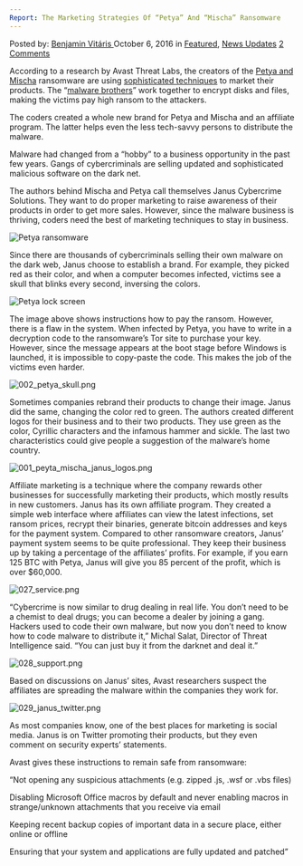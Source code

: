 ```yaml
---
Report: The Marketing Strategies Of “Petya” And “Mischa” Ransomware
---
```

<article class="post-listing post-15670 post type-post status-publish format-standard has-post-thumbnail hentry category-deepdot-news category-news-updates tag-marketing tag-mischa tag-petya tag-ransomware tag-report tag-strategies">
    <div class="post-inner">
    <p class="post-meta">
    <span>Posted by: <a href="https://www.deepdotweb.com/author/benjaminvi/" title="">Benjamin Vitáris </a></span>
    <span>October 6, 2016</span>
    <span>in <a href="https://www.deepdotweb.com/category/deepdot-news/" rel="category tag">Featured</a>, <a href="https://www.deepdotweb.com/category/news-updates/" rel="category tag">News Updates</a></span>
    <span><a href="https://www.deepdotweb.com/2016/10/06/report-marketing-strategies-petya-mischa-ransomware/#comments">2 Comments</a></span>
    </p>
    <div class="clear"></div>
    <div class="entry">
    <p>According to a research by Avast Threat Labs, the creators of the <a href="https://blog.avast.com/inside-petya-and-mischa-ransomware">Petya and Mischa</a> ransomware are using <a href="https://blog.avast.com/ransomware-doesnt-sell-itself-marketing-malware-on-the-darknet">sophisticated techniques</a> to market their products. The “<a href="https://www.deepdotweb.com/2016/08/05/rival-malware-coders-leak-decryption-keys-chimera-ransomware/">malware brothers</a>” work together to encrypt disks and files, making the victims pay high ransom to the attackers.</p>
    <p>The coders created a whole new brand for Petya and Mischa and an affiliate program. The latter helps even the less tech-savvy persons to distribute the malware.</p>
    <p>Malware had changed from a “hobby” to a business opportunity in the past few years. Gangs of cybercriminals are selling updated and sophisticated malicious software on the dark net.</p>
    <p>The authors behind Mischa and Petya call themselves Janus Cybercrime Solutions. They want to do proper marketing to raise awareness of their products in order to get more sales. However, since the malware business is thriving, coders need the best of marketing techniques to stay in business.</p>
    <p><img class="wp-image-15671 aligncenter" src="https://www.deepdotweb.com/wp-content/uploads/2016/10/petya-ransomware.png" alt="Petya ransomware" srcset="https://www.deepdotweb.com/wp-content/uploads/2016/10/petya-ransomware.png 720w, https://www.deepdotweb.com/wp-content/uploads/2016/10/petya-ransomware-300x167.png 300w" sizes="(max-width: 720px) 100vw, 720px"/></p>
    <p>Since there are thousands of cybercriminals selling their own malware on the dark web, Janus choose to establish a brand. For example, they picked red as their color, and when a computer becomes infected, victims see a skull that blinks every second, inversing the colors.</p>
    <p><img class="wp-image-15672 aligncenter" src="https://www.deepdotweb.com/wp-content/uploads/2016/10/petya-lock-screen.png" alt="Petya lock screen" srcset="https://www.deepdotweb.com/wp-content/uploads/2016/10/petya-lock-screen.png 721w, https://www.deepdotweb.com/wp-content/uploads/2016/10/petya-lock-screen-300x166.png 300w" sizes="(max-width: 721px) 100vw, 721px"/></p>
    <p>The image above shows instructions how to pay the ransom. However, there is a flaw in the system. When infected by Petya, you have to write in a decryption code to the ransomware’s Tor site to purchase your key. However, since the message appears at the boot stage before Windows is launched, it is impossible to copy-paste the code. This makes the job of the victims even harder.</p>
    <p><img class="wp-image-15673 aligncenter" src="https://www.deepdotweb.com/wp-content/uploads/2016/10/002_petya_skull-png.png" alt="002_petya_skull.png" srcset="https://www.deepdotweb.com/wp-content/uploads/2016/10/002_petya_skull-png.png 600w, https://www.deepdotweb.com/wp-content/uploads/2016/10/002_petya_skull-png-300x200.png 300w" sizes="(max-width: 600px) 100vw, 600px"/></p>
    <p>Sometimes companies rebrand their products to change their image. Janus did the same, changing the color red to green. The authors created different logos for their business and to their two products. They use green as the color, Cyrillic characters and the infamous hammer and sickle. The last two characteristics could give people a suggestion of the malware’s home country.</p>
    <p><img class="wp-image-15674 aligncenter" src="https://www.deepdotweb.com/wp-content/uploads/2016/10/001_peyta_mischa_janus_logos-png.png" alt="001_peyta_mischa_janus_logos.png" srcset="https://www.deepdotweb.com/wp-content/uploads/2016/10/001_peyta_mischa_janus_logos-png.png 600w, https://www.deepdotweb.com/wp-content/uploads/2016/10/001_peyta_mischa_janus_logos-png-300x37.png 300w" sizes="(max-width: 600px) 100vw, 600px"/></p>
    <p>Affiliate marketing is a technique where the company rewards other businesses for successfully marketing their products, which mostly results in new customers. Janus has its own affiliate program. They created a simple web interface where affiliates can view the latest infections, set ransom prices, recrypt their binaries, generate bitcoin addresses and keys for the payment system. Compared to other ransomware creators, Janus’ payment system seems to be quite professional. They keep their business up by taking a percentage of the affiliates’ profits. For example, if you earn 125 BTC with Petya, Janus will give you 85 percent of the profit, which is over $60,000.</p>
    <p><img class="wp-image-15675 aligncenter" src="https://www.deepdotweb.com/wp-content/uploads/2016/10/027_service-png.png" alt="027_service.png" srcset="https://www.deepdotweb.com/wp-content/uploads/2016/10/027_service-png.png 630w, https://www.deepdotweb.com/wp-content/uploads/2016/10/027_service-png-300x288.png 300w" sizes="(max-width: 630px) 100vw, 630px"/></p>
    <p>“Cybercrime is now similar to drug dealing in real life. You don’t need to be a chemist to deal drugs; you can become a dealer by joining a gang. Hackers used to code their own malware, but now you don’t need to know how to code malware to distribute it,” Michal Salat, Director of Threat Intelligence said. “You can just buy it from the darknet and deal it.”</p>
    <p><img class="wp-image-15676 aligncenter" src="https://www.deepdotweb.com/wp-content/uploads/2016/10/028_support-png.png" alt="028_support.png" srcset="https://www.deepdotweb.com/wp-content/uploads/2016/10/028_support-png.png 505w, https://www.deepdotweb.com/wp-content/uploads/2016/10/028_support-png-300x150.png 300w" sizes="(max-width: 505px) 100vw, 505px"/></p>
    <p>Based on discussions on Janus’ sites, Avast researchers suspect the affiliates are spreading the malware within the companies they work for.</p>
    <p><img class="wp-image-15677 aligncenter" src="https://www.deepdotweb.com/wp-content/uploads/2016/10/029_janus_twitter-png.png" alt="029_janus_twitter.png" srcset="https://www.deepdotweb.com/wp-content/uploads/2016/10/029_janus_twitter-png.png 600w, https://www.deepdotweb.com/wp-content/uploads/2016/10/029_janus_twitter-png-300x149.png 300w" sizes="(max-width: 600px) 100vw, 600px"/></p>
    <p>As most companies know, one of the best places for marketing is social media. Janus is on Twitter promoting their products, but they even comment on security experts’ statements.</p>
    <p>Avast gives these instructions to remain safe from ransomware:</p>
    <p>“Not opening any suspicious attachments (e.g. zipped .js, .wsf or .vbs files)</p>
    <p>Disabling Microsoft Office macros by default and never enabling macros in strange/unknown attachments that you receive via email</p>
    <p>Keeping recent backup copies of important data in a secure place, either online or offline</p>
    <p>Ensuring that your system and applications are fully updated and patched”</p>
    </div>
    <span style="display:none"><a href="https://www.deepdotweb.com/tag/marketing/" rel="tag">marketing</a> <a href="https://www.deepdotweb.com/tag/mischa/" rel="tag">mischa</a> <a href="https://www.deepdotweb.com/tag/petya/" rel="tag">petya</a> <a href="https://www.deepdotweb.com/tag/ransomware/" rel="tag">ransomware</a> <a href="https://www.deepdotweb.com/tag/report/" rel="tag">report</a> <a href="https://www.deepdotweb.com/tag/strategies/" rel="tag">strategies</a></span> <span style="display:none" class="updated">2016-10-06</span>
    <div style="display:none" class="vcard author" itemprop="author" itemscope itemtype="http://schema.org/Person"><strong class="fn" itemprop="name"><a href="https://www.deepdotweb.com/author/benjaminvi/" title="Posts by Benjamin Vitáris" rel="author">Benjamin Vitáris</a></strong></div>
    </div>
</article>

